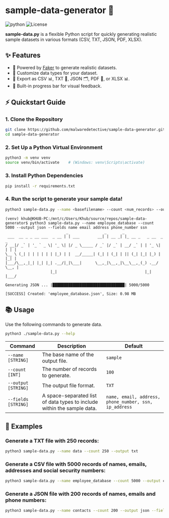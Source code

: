 # sample-data-generator 📝
![python](https://img.shields.io/badge/python-3.8%2B-blue)
![License](https://img.shields.io/badge/license-MIT-green)

**sample-data.py** is a flexible Python script for quickly generating realistic sample datasets in various formats (CSV, TXT, JSON, PDF, XLSX). 

## ✨ Features
- 🤖 Powered by [Faker](https://faker.readthedocs.io/) to generate realistic datasets.
- 🔧 Customize data types for your dataset.
- 💾 Export as CSV 📊, TXT 📄, JSON 🗂, PDF 📄, or XLSX 📊.
- 🚦 Built-in progress bar for visual feedback.

## ⚡ Quickstart Guide

### 1. Clone the Repository

```bash
git clone https://github.com/malwaredetective/sample-data-generator.git
cd sample-data-generator
```

### 2. Set Up a Python Virtual Environment

```bash
python3 -m venv venv
source venv/bin/activate    # (Windows: venv\Scripts\activate)
```

### 3. Install Python Dependencies
```bash
pip install -r requirements.txt
```

### 4. Run the script to generate your sample data!
```bash
python3 sample-data.py --name <basefilename> --count <num_records> --output <format> --fields <field1> <field2>
```

```
(venv) khub@KHUB-PC:/mnt/c/Users/Khub/source/repos/sample-data-generator$ python3 sample-data.py --name employee_database --count 5000 --output json --fields name email address phone_number ssn
                           _                _       _
 ___  __ _ _ __ ___  _ __ | | ___        __| | __ _| |_ __ _   _ __  _   _
/ __|/ _` | '_ ` _ \| '_ \| |/ _ \_____ / _` |/ _` | __/ _` | | '_ \| | | |
\__ \ (_| | | | | | | |_) | |  __/_____| (_| | (_| | || (_| |_| |_) | |_| |
|___/\__,_|_| |_| |_| .__/|_|\___|      \__,_|\__,_|\__\__,_(_) .__/ \__, |
                    |_|                                       |_|    |___/

Generating JSON ... |████████████████████████████████| 5000/5000

[SUCCESS] Created: 'employee_database.json', Size: 0.98 MB
```

## 📚 Usage 
Use the following commands to generate data.

```bash
python3 ./sample-data.py --help
```

| Command | Description | Default |
| --- | --- | --- |
| `--name [STRING]` | The base name of the output file. | `sample` |
| `--count [INT]` | The number of records to generate. | `100` | 
| `--output [STRING]` | The output file format. | `TXT` |
| `--fields [STRING]` | A space-separated list of data types to include within the sample data. | `name, email, address, phone_number, ssn, ip_address` |

## 🚀 Examples

### Generate a TXT file with 250 records:
```bash
python3 sample-data.py --name data --count 250 --output txt
```

### Generate a CSV file with 5000 records of names, emails, addresses and social security numbers:

```bash
python3 sample-data.py --name employee_database --count 5000 --output csv --fields name email address phone_number ssn
```

### Generate a JSON file with 200 records of names, emails and phone numbers:

```bash
python3 sample-data.py --name contacts --count 200 --output json --fields name email phone_number
```


